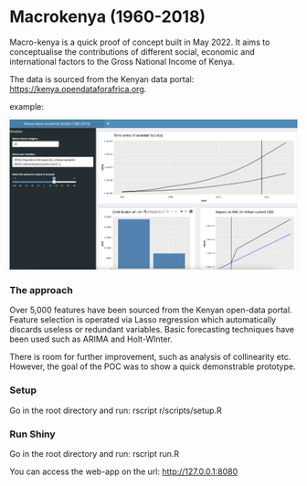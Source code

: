 <h1>Macrokenya (1960-2018)</h1>
Macro-kenya is a quick proof of concept built in May 2022. 
It aims to conceptualise the contributions of different social, economic and international factors to the Gross National Income of Kenya. 

The data is sourced from the Kenyan data portal: https://kenya.opendataforafrica.org. 

example:

<img src="res/macrokenya.png">

<h3>The approach</h3>
Over 5,000 features have been sourced from the Kenyan open-data portal. Feature selection is operated via Lasso regression which automatically discards useless or redundant variables. Basic forecasting techniques have been used such as ARIMA and Holt-WInter. 

There is room for further improvement, such as analysis of collinearity etc. However, the goal of the POC was to show a quick demonstrable prototype. 

<h3>Setup </h3>
Go in the root directory and run: 
rscript r/scripts/setup.R

<h3>Run Shiny</h3>
Go in the root directory and run: 
rscript run.R

You can access the web-app on the url: http://127.0.0.1:8080

